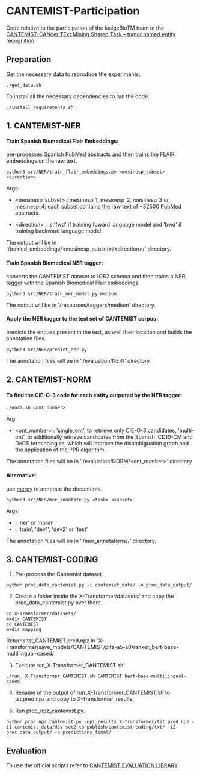 # CANTEMIST-Participation
Code relative to the participation of the lasigeBioTM team in the [CANTEMIST-CANcer TExt Mining Shared Task – tumor named entity recognition](https://temu.bsc.es/cantemist/).

## Preparation
Get the necessary data to reproduce the experiments:

```
./get_data.sh
```

To install all the necessary dependencies to run the code:

```
./install_requirements.sh
```

## 1. CANTEMIST-NER

#### Train Spanish Biomedical Flair Embeddings: 
pre-processes Spanish PubMed abstracts and then trains the FLAIR embeddings on the raw text.

```
python3 src/NER/train_flair_embeddings.py <mesinesp_subset> <direction>
```

Args:
  * <mesinesp_subset> : mesinesp_1, mesinesp_2, mesinesp_3 or mesinesp_4; each subset contains the raw text of ~32500 PubMed abstracts.
  - \<direction> : is 'fwd' if training foward language model and 'bwd' if training backward language model.

The output will be in '/trained\_embeddings/<mesinesp_subset>/\<direction>/' directory.


#### Train Spanish Biomedical NER tagger: 
converts the CANTEMIST dataset to IOB2 schema and then trains a NER tagger with the Spanish Biomedical Flair embeddings.

```
python3 src/NER/train_ner_model.py medium 
```

The output will be in '/resources/taggers/medium' directory.

#### Apply the NER tagger to the test set of CANTEMIST corpus: 
predicts the entities present in the text, as well their location and builds the annotation files.

```
python3 src/NER/predict_ner.py
```

The annotation files will be in './evaluation/NER/' directory.


## 2. CANTEMIST-NORM

#### To find the CIE-O-3 code for each entity outputed by the NER tagger:

```
./norm.sh <ont_number> 
```

Arg:
  - <ont_number> : 'single_ont', to retrieve only CIE-O-3 candidates, 'multi-ont', to additionally retrieve candidates from the Spanish ICD10-CM and DeCS terminologies, which will improve the disambiguation graph and the application of the PPR algorithm..

The annotation files will be in './evaluation/NORM/<ont_number>' directory


#### Alternative: 
use [merpy](https://pypi.org/project/merpy/) to annotate the documents.

```
python3 src/NER/mer_annotate.py <task> <subset>
```

Args:
  - <task> : 'ner' or 'norm'
  - <subset> : 'train', 'dev1', 'dev2' or 'test'

The annotation files will be in './mer_annotations/<task>/<subset>' directory.


## 3. CANTEMIST-CODING
1. Pre-process the Cantemist dataset.

```
python proc_data_cantemist.py -i cantemist_data/ -o proc_data_output/
````

2. Create a folder inside the X-Transformer/datasets/ and copy the proc_data_cantemist.py over there.

```
cd X-Transformer/datasets/
mkdir CANTEMIST
cd CANTEMIST
mkdir mapping
```
Returns tst_CANTEMIST.pred.npz in 'X-Transformer/save_models/CANTEMIST/pifa-a5-s0/ranker_bert-base-multilingual-cased/

3. Execute run_X-Transformer_CANTEMIST.sh 

```
./run_ X-Transformer_CANTEMIST.sh CANTEMIST bert-base-multilingual-cased
```

4. Rename of the output of run_X-Transformer_CANTEMIST.sh to tst.pred.npz and copy to X-Transformer_results.

5. Run  proc_npz_cantemist.py.

```
python proc_npz_cantemist.py -npz results_X-Transformer/tst.pred.npz -i1 cantemist_data/dev-set2-to-publish/cantemist-coding/txt/ -i2 proc_data_output/ -o predictions_final/
```

## Evaluation
To use the official scripts refer to [CANTEMIST EVALUATION LIBRARY](https://github.com/TeMU-BSC/cantemist-evaluation-library).



